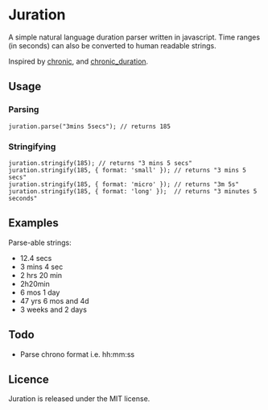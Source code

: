 Juration
========

A simple natural language duration parser written in javascript. Time ranges (in seconds) can also be converted to human readable strings.

Inspired by [chronic](https://github.com/mojombo/chronic/), and [chronic_duration](https://github.com/hpoydar/chronic_duration).

Usage
-----

### Parsing

    juration.parse("3mins 5secs"); // returns 185

### Stringifying
    
    juration.stringify(185); // returns "3 mins 5 secs"
    juration.stringify(185, { format: 'small' }); // returns "3 mins 5 secs"
    juration.stringify(185, { format: 'micro' }); // returns "3m 5s"
    juration.stringify(185, { format: 'long' });  // returns "3 minutes 5 seconds"

Examples
--------
Parse-able strings:

* 12.4 secs
* 3 mins 4 sec
* 2 hrs 20 min
* 2h20min
* 6 mos 1 day
* 47 yrs 6 mos and 4d
* 3 weeks and 2 days

Todo
----
* Parse chrono format i.e. hh:mm:ss

Licence
-------
Juration is released under the MIT license.